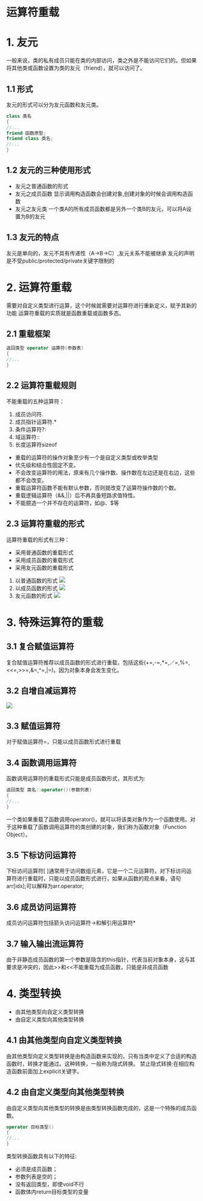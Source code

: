 # 运算符重载
# 1. 友元
一般来说，类的私有成员只能在类的内部访问，类之外是不能访问它们的。但如果将其他类或函数设置为类的友元（friend），就可以访问了。

## 1.1 形式
友元的形式可以分为友元函数和友元类。
```c++
class 类名
{
//...
friend 函数原型;
friend class 类名;
//...
}
```

## 1.2 友元的三种使用形式
* 友元之普通函数的形式
* 友元之成员函数
显示调用构造函数会创建对象,创建对象的时候会调用构造函数
* 友元之友元类
一个类A的所有成员函数都是另外一个类B的友元，可以将A设置为B的友元

## 1.3 友元的特点
友元是单向的，友元不具有传递性（A->B->C）,友元关系不能被继承
友元的声明是不受public/protected/private关键字限制的

# 2. 运算符重载
需要对自定义类型进行运算，这个时候就需要对运算符进行重新定义，赋予其新的功能
运算符重载的实质就是函数重载或函数多态。

## 2.1 重载框架
```c++
返回类型 operator 运算符(参数表)
{
//...
}
```
## 2.2 运算符重载规则
不能重载的五种运算符：
1. 成员访问符.
2. 成员指针运算符.*
3. 条件运算符?:
4. 域运算符::
5. 长度运算符sizeof

* 重载的运算符的操作对象至少有一个是自定义类型或枚举类型
* 优先级和结合性固定不变。
* 不会改变运算符的用法，原来有几个操作数、操作数在左边还是在右边，这些都不会改变。
* 重载运算符函数不能有默认参数，否则就改变了运算符操作数的个数。
* 重载逻辑运算符（&&,||）后不再具备短路求值特性。
* 不能臆造一个并不存在的运算符，如@、$等

## 2.3 运算符重载的形式
运算符重载的形式有三种：
* 采用普通函数的重载形式
* 采用成员函数的重载形式
* 采用友元函数的重载形式

1. 以普通函数的形式
![](img/2024-03-12-12-47-19.png)
2. 以成员函数的形式
![](img/2024-03-12-12-47-45.png)
3. 友元函数的形式
![](img/2024-03-12-12-48-03.png)

# 3. 特殊运算符的重载
## 3.1 复合赋值运算符
复合赋值运算符推荐以成员函数的形式进行重载，包括这些(+=,-=,*=,／=,%=,<<=,>>=,&=,^=,|=)。因为对象本身会发生变化。

## 3.2 自增自减运算符
![](img/2024-03-12-14-40-31.png)

## 3.3 赋值运算符
对于赋值运算符=，只能以成员函数形式进行重载

## 3.4 函数调用运算符
函数调用运算符的重载形式只能是成员函数形式，其形式为:
```c++
返回类型 类名::operator()(参数列表)
{
//...
}
```
一个类如果重载了函数调用operator()，就可以将该类对象作为一个函数使用。对于这种重载了函数调用运算符的类创建的对象，我们称为函数对象（Function Object）。

## 3.5 下标访问运算符
下标访问运算符[ ]通常用于访问数组元素，它是一个二元运算符。对下标访问运算符进行重载时，只能以成员函数形式进行，如果从函数的观点来看，语句arr[idx];可以解释为arr.operator[](idx);

## 3.6 成员访问运算符
成员访问运算符包括箭头访问运算符->和解引用运算符*

## 3.7 输入输出流运算符
由于非静态成员函数的第一个参数是隐含的this指针，代表当前对象本身，这与其要求是冲突的，因此>>和<<不能重载为成员函数，只能是非成员函数

# 4. 类型转换
* 由其他类型向自定义类型转换
* 由自定义类型向其他类型转换

## 4.1 由其他类型向自定义类型转换
由其他类型向定义类型转换是由构造函数来实现的，只有当类中定义了合适的构造函数时，转换才能通过。这种转换，一般称为隐式转换。
禁止隐式转换:在相应构造函数前面加上explicit关键字。

## 4.2 由自定义类型向其他类型转换
由自定义类型向其他类型的转换是由类型转换函数完成的，这是一个特殊的成员函数。
```c++
operator 目标类型()
{
//...
}
```
类型转换函数具有以下的特征:
* 必须是成员函数；
* 参数列表是空的；
* 没有返回类型，即使void不行
* 函数体内return目标类型的变量
